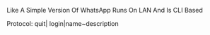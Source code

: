 Like A Simple Version Of WhatsApp Runs On LAN And Is CLI Based

Protocol:
    quit|
    login|name~description
